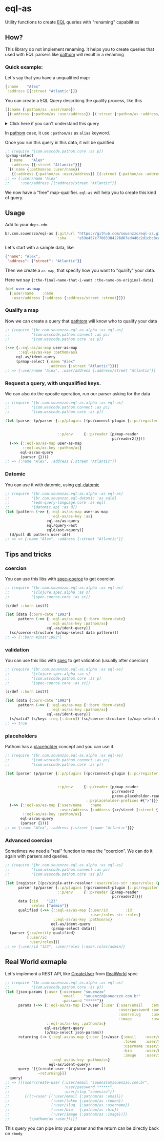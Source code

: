 # eql-as

Utility functions to create [EQL](http://edn-query-language.org) queries with "renaming" capabilities

## How? 

This library do not implement renaming. It helps you to create queries that used with EQL parsers like 
[pathom](https://github.com/wilkerlucio/pathom) will result in a renaming

### Quick example:

Let's say that you have a unqualified map:

```clojure
{:name    "Alex"
 :address [{:street "Atlantic"}]}
```

You can create a EQL Query describing the qualify process, like this
```clojure
[(:name {:pathom/as :user/name})
 {(:address {:pathom/as :user/address}) [(:street {:pathom/as :address/street})]}]
```

<details>
  <summary>Click here if you can't understand this query</summary>

Without params, the query will look like this
```clojure
[:name
 {:address [:street]}]
```
this query says:
- From the map, select the key `:name`
- From the map, select the key `:address`
- From the map inside `:address`, select the key `:street`

Now we can add params to this query

```clojure
[(:name {})
 {:address [:street]}]
```
this query says:
- From the map, select the key `:name` with params `{}`
....

[pathom](https://github.com/wilkerlucio/pathom) know how to use some special params, like `:pathom/as`


With params, the query will look like this
```clojure
[(:name {:pathom/as :user/name})
 {(:address {:pathom/as :user/address}) [(:street {:pathom/as :address/street})]}]
```
this query says:
- From the map, select the key `:name` with params `{:pathom/as :user/name}`. Pathom will assoc `:name` as `:user/name` in the result
- From the map, select the key `:address` with params `{:pathom/as :user/address}`.  Pathom will assoc `:address` as `:user/address` in the result
- From the map inside `:address`, select the key `:street` with params  `{:pathom/as :address/street}`.  Pathom will assoc `:street` as `:address/street` in the result



</details>


In [pathom](https://github.com/wilkerlucio/pathom) case, it use `:pathom/as` as `alias` keyword.

Once you run this query in this data, it will be qualified

```clojure
;; (require '[com.wsscode.pathom.core :as p])
(p/map-select
  {:name    "Alex"
   :address [{:street "Atlantic"}]}
 `[(:name {:pathom/as :user/name})
   {(:address {:pathom/as :user/address}) [(:street {:pathom/as :address/street})]}])
;; => {:user/name "Alex"
;;     :user/address [{:address/street "Atlantic"}]
```

We now have a "free" map-qualifier. `eql-as` will help you to create this kind of query.

## Usage

Add to your `deps.edn`
```clojure
br.com.souenzzo/eql-as {:git/url "https://github.com/souenzzo/eql-as.git"
                        :sha     "e59e457c77603384276d67ed446c2d1cbc8cab85"}
```

Let's start with a sample data, like

```json
{"name": "Alex",
 "address": {"street": "Atlantic"}}
```

Then we create a `as-map`, that specify how you want to "qualify" your data.

Here we say `{:the-final-name-that-i-want :the-name-on-original-data}`

```clojure
(def user-as-map
  {:user/name    :name
   :user/address [:address {:address/street :street}]}) 
```

### Qualify a map

Now we can create a query that [pathtom](https://github.com/wilkerlucio/pathom) will know who to qualify your data

```clojure
;; (require '[br.com.souenzzo.eql-as.alpha :as eql-as]
;;          '[com.wsscode.pathom.connect :as pc]
;;          '[com.wsscode.pathom.core :as p])

(->> {::eql-as/as-map user-as-map
      ::eql-as/as-key :pathom/as}
     eql-as/ident-query
     (p/map-select {:name "Alex"
                    :address {:street "Atlantic"}}))
;; => {:user/name "Alex", :user/address {:address/street "Atlantic"}}
```

### Request a query, with unqualified keys.

We can also do the oposite operation, run our parser asking for the data

```clojure
;; (require '[br.com.souenzzo.eql-as.alpha :as eql-as]
;;          '[com.wsscode.pathom.connect :as pc]
;;          '[com.wsscode.pathom.core :as p])

(let [parser (p/parser {::p/plugins [(pc/connect-plugin {::pc/register [(pc/constantly-resolver :user/name "Alex")
                                                                        (pc/constantly-resolver :user/address {})
                                                                        (pc/constantly-resolver :address/street "Atlantic")]})]
                        ::p/env     {::p/reader [p/map-reader
                                                 pc/reader2]}})]
  (->> {::eql-as/as-map user-as-map
        ::eql-as/as-key :pathom/as}
       eql-as/as-query
       (parser {})))
;; => {:name "Alex", :address {:street "Atlantic"}}
```

### Datomic

You can use it with datomic, using [eql-datomic](https://github.com/souenzzo/eql-datomic)

```clojure
;; (require '[br.com.souenzzo.eql-as.alpha :as eql-as]
;;          '[br.com.souenzzo.eql-datomic :as eqld]
;;          '[edn-query-language.core :as eql]
;;          '[datomic.api :as d])
(let [pattern (->> {::eql-as/as-map user-as-map
                    ::eql-as/as-key :as}
                   eql-as/as-query
                   eql/query->ast
                   eqld/ast->query)]
  (d/pull db pattern user-id))
;; => => {:name "Alex", :address {:street "Atlantic"}}
```


## Tips and tricks

### coercion

You can use this libs with [spec-coerce](https://github.com/wilkerlucio/spec-coerce) to get coercion

```clojure
;; (require '[br.com.souenzzo.eql-as.alpha :as eql-as]
;;          '[clojure.spec.alpha :as s]
;;          '[spec-coerce.core :as sc])

(s/def ::born inst?)

(let [data {:born-date "1993"}
      pattern (->> {::eql-as/as-map {::born :born-date}
                    ::eql-as/as-key :pathom/as}
                   eql-as/ident-query)]
  (sc/coerce-structure (p/map-select data pattern)))
;; => {::born #inst"1993"}
```

### validation

You can use this libs with [spec](https://github.com/clojure/spec.alpha) to get validation (usually after coercion)

```clojure
;; (require '[br.com.souenzzo.eql-as.alpha :as eql-as]
;;          '[clojure.spec.alpha :as s]
;;          '[com.wsscode.pathom.core :as p]
;;          '[spec-coerce.core :as sc])

(s/def ::born inst?)

(let [data {:born-date "1993"}
      pattern (->> {::eql-as/as-map {::born :born-date}
                    ::eql-as/as-key :pathom/as}
                   eql-as/ident-query)]
  (s/valid? (s/keys :req [::born]) (sc/coerce-structure (p/map-select data pattern))))
;; => true
```


### placeholders 

Pathom has a [placeholder](https://wilkerlucio.github.io/pathom/v2/pathom/2.2.0/core/placeholders.html) concept and you can use it.
```clojure
;; (require '[br.com.souenzzo.eql-as.alpha :as eql-as]
;;          '[com.wsscode.pathom.connect :as pc]
;;          '[com.wsscode.pathom.core :as p])

(let [parser (p/parser {::p/plugins [(pc/connect-plugin {::pc/register [(pc/constantly-resolver :user/name "Alex")
                                                                        (pc/constantly-resolver :user/address {})
                                                                        (pc/constantly-resolver :address/street "Atlantic")]})]
                        ::p/env     {::p/reader [p/map-reader
                                                 pc/reader2
                                                 p/env-placeholder-reader]
                                     ::p/placeholder-prefixes #{">"}}})]
  (->> {::eql-as/as-map {:user/name    :name
                         :user/address [:address {:>/street [:street {:address/street :name}]}]}
        ::eql-as/as-key :pathom/as}
       eql-as/as-query
       (parser {})))
;; => {:name "Alex", :address {:street {:name "Atlantic"}}}
```

### Advanced coercion

Sometimes we need a "real" function to mae the "coercion". We can do it again with parsers and queries.

```clojure
;; (require '[br.com.souenzzo.eql-as.alpha :as eql-as]
;;          '[com.wsscode.pathom.connect :as pc]
;;          '[com.wsscode.pathom.core :as p])

(let [register [(pc/single-attr-resolver :user/roles-str :user/roles (partial mapv (partial keyword "user.roles")))]
      parser (p/parser {::p/plugins [(pc/connect-plugin {::pc/register register})]
                        ::p/env     {::p/reader [p/map-reader
                                                 pc/reader2]}})
      data {:id    "123"
            :roles ["admin"]}
      qualified (->> {::eql-as/as-map {:user/id        :id
                                       :user/roles-str :roles}
                      ::eql-as/as-key :pathom/as}
                     eql-as/ident-query
                     (p/map-select data))]
  (parser {::p/entity qualified}
          [:user/id
           :user/roles]))
;; => {:user/id "123", :user/roles [:user.roles/admin]}
```


## Real World exmaple

Let's implement a REST API, like [CreateUser](https://github.com/gothinkster/realworld/blob/master/api/swagger.json#L81)
from [RealWorld](https://github.com/gothinkster/realworld) spec

```clojure
;; (require '[br.com.souenzzo.eql-as.alpha :as eql-as]
;;          '[com.wsscode.pathom.core :as p])
(let [json-params {:user {:username "souenzzo"
                          :email    "souenzzo@souenzzo.com.br"
                          :password "*****"}}
      params (->> {::eql-as/as-map {:>/user [:user {:user/email    :email
                                                    :user/password :password
                                                    :user/slug     :username
                                                    :image         :user/image}]}
                   ::eql-as/as-key :pathom/as}
                  eql-as/ident-query
                  (p/map-select json-params))
      returning (-> {::eql-as/as-map {:user [:>/user {:email    :user/email
                                                      :token    :user/token
                                                      :username :user/slug
                                                      :bio      :user/bio
                                                      :image    :user/image}]}
                     ::eql-as/as-key :pathom/as}
                    eql-as/ident-query)
      query `[{(create-user ~(:>/user params))
               ~returning}]]
  query)
;; => [{(user/create-user {:user/email "souenzzo@souenzzo.com.br",
;;                         :user/password "*****",
;;                         :user/slug "souenzzo"})
;;       [({:>/user [(:user/email {:pathom/as :email})
;;                   (:user/token {:pathom/as :token})
;;                   (:user/slug  {:pathom/as :username})
;;                   (:user/bio   {:pathom/as :bio})
;;                   (:user/image {:pathom/as :image})]}
;;         {:pathom/as :user})]}]
```
This query you can pipe into your parser and the return can be directly back on `:body`
